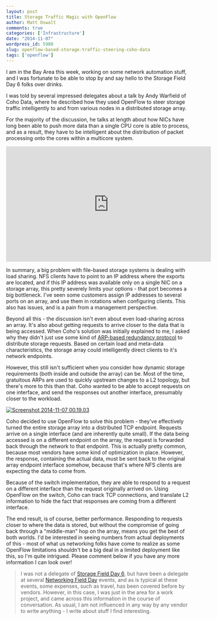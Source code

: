 ```yaml
---
layout: post
title: Storage Traffic Magic with OpenFlow
author: Matt Oswalt
comments: true
categories: ['Infrastructure']
date: "2014-11-07"
wordpress_id: 5980
slug: openflow-based-storage-traffic-steering-coho-data
tags: ['openflow']
---
```



I am in the Bay Area this week, working on some network automation stuff, and I was fortunate to be able to stop by and say hello to the Storage Field Day 6 folks over drinks.

I was told by several impressed delegates about a talk by Andy Warfield of Coho Data, where he described how they used OpenFlow to steer storage traffic intelligently to and from various nodes in a distributed storage array.

For the majority of the discussion, he talks at length about how NICs have long been able to push more data than a single CPU core is able to process, and as a result, they have to be intelligent about the distribution of packet processing onto the cores within a multicore system.

<div style="text-align: center"><iframe width="560" height="315" src="https://www.youtube.com/embed/Um3rF4tRzPc" frameborder="0" allowfullscreen></iframe></div>

In summary, a big problem with file-based storage systems is dealing with load sharing. NFS clients have to point to an IP address where the exports are located, and if this IP address was available only on a single NIC on a storage array, this pretty severely limits your options - that port becomes a big bottleneck. I've seen some customers assign IP addresses to several ports on an array, and use them in rotations when configuring clients. This also has issues, and is a pain from a management perspective.

Beyond all this - the discussion isn't even about even load-sharing across an array. It's also about getting requests to arrive closer to the data that is being accessed. When Coho's solution was initially explained to me, I asked why they didn't just use some kind of [ARP-based redundancy protocol](http://www.cisco.com/en/US/docs/ios/12_2t/12_2t15/feature/guide/ft_glbp.html) to distribute storage requests. Based on certain load and meta-data characteristics, the storage array could intelligently direct clients to it's network endpoints.

However, this still isn't sufficient when you consider how dynamic storage requirements (both inside and outside the array) can be. Most of the time, gratuitous ARPs are used to quickly upstream changes to a L2 topology, but there's more to this than that. Coho wanted to be able to accept requests on one interface, and send the responses out another interface, presumably closer to the workload.

[![Screenshot 2014-11-07 00.19.03](/assets/2014/11/Screenshot-2014-11-07-00.19.03-1024x655.png)](/assets/2014/11/Screenshot-2014-11-07-00.19.03.png)

Coho decided to use OpenFlow to solve this problem - they've effectively turned the entire storage array into a distributed TCP endpoint. Requests arrive on a single interface (and are inherently quite small). If the data being accessed is on a different endpoint on the array, the request is forwarded back through the network to that endpoint. This is actually pretty common, because most vendors have some kind of optimization in place. However, the response, containing the actual data, must be sent back to the original array endpoint interface somehow, because that's where NFS clients are expecting the data to come from.

Because of the switch implementation, they are able to respond to a request on a different interface than the request originally arrived on. Using OpenFlow on the switch, Coho can track TCP connections, and translate L2 information to hide the fact that responses are coming from a different interface.

The end result, is of course, better performance. Responding to requests closer to where the data is stored, but without the compromise of going back through a "middle-man" hop on the array, means you get the best of both worlds. I'd be interested in seeing numbers from actual deployments of this - most of what us networking folks have come to realize as some OpenFlow limitations shouldn't be a big deal in a limited deployment like this, so I'm quite intrigued. Please comment below if you have any more information I can look over!

> I was not a delegate of [Storage Field Day 6](http://techfieldday.com/event/sfd6/), but have been a delegate at several [Networking Field Day](http://techfieldday.com/nfd/) events, and as is typical at these events, some expenses, such as travel, has been covered before by vendors. However, in this case, I was just in the area for a work project, and came across this information in the course of conversation. As usual, I am not influenced in any way by any vendor to write anything - I write about stuff I find interesting.
